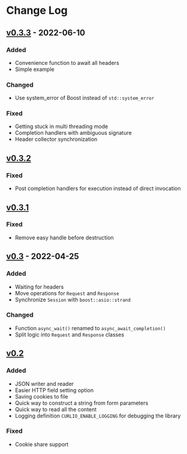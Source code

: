 # Change Log

<h2><a href="https://github.com/terrakuh/curlio/compare/v0.3.2..v0.3.3">v0.3.3</a> - 2022-06-10</h2>

### Added
- Convenience function to await all headers
- Simple example

### Changed
- Use system_error of Boost instead of `std::system_error`

### Fixed
- Getting stuck in multi threading mode
- Completion handlers with ambiguous signature
- Header collector synchronization

<h2><a href="https://github.com/terrakuh/curlio/compare/v0.3.1..v0.3.2">v0.3.2</a></h2>

### Fixed
- Post completion handlers for execution instead of direct invocation

<h2><a href="https://github.com/terrakuh/curlio/compare/v0.3..v0.3.1">v0.3.1</a></h2>

### Fixed
- Remove easy handle before destruction

<h2><a href="https://github.com/terrakuh/curlio/compare/v0.2..v0.3">v0.3</a> - 2022-04-25</h2>

### Added
- Waiting for headers
- Move operations for `Request` and `Response`
- Synchronize `Session` with `boost::asio::strand`

### Changed
- Function `async_wait()` renamed to `async_await_completion()`
- Split logic into `Request` and `Response` classes

<h2><a href="https://github.com/terrakuh/curlio/compare/v0.1..v0.2">v0.2</a></h2>

### Added
- JSON writer and reader
- Easier HTTP field setting option
- Saving cookies to file
- Quick way to construct a string from form parameters
- Quick way to read all the content
- Logging definition `CURLIO_ENABLE_LOGGING` for debugging the library

### Fixed
- Cookie share support
